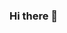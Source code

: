 ### Hi there 👋

<!--
这是一个资源网站源码，主要是通过python爬取微信公众号的文章，去提取有关考研院校计算机专业课方面真题资料的百度网盘链接。利用HTML、CSS、Bootstrap等技术制作的前端页面，后端采用php进行源码编写，服务器端采用apache,数据库采用的是mysql。
该网站实现的主要功能是：（1）点击目标院校会出现目标院校真题资料的百度网盘链接。（2）实现用户留言功能、管理员回复用户留言功能。（3）实现真题资料的上传和下载功能。
-->
